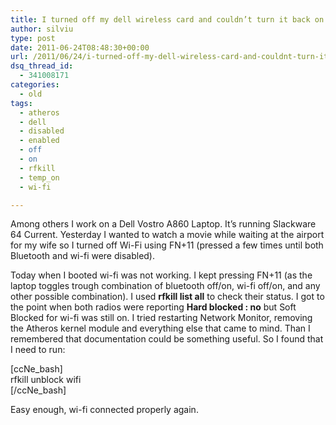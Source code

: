 ```yaml
---
title: I turned off my dell wireless card and couldn’t turn it back on
author: silviu
type: post
date: 2011-06-24T08:48:30+00:00
url: /2011/06/24/i-turned-off-my-dell-wireless-card-and-couldnt-turn-it-back-on/
dsq_thread_id:
  - 341008171
categories:
  - old
tags:
  - atheros
  - dell
  - disabled
  - enabled
  - off
  - on
  - rfkill
  - temp_on
  - wi-fi

---
```

Among others I work on a Dell Vostro A860 Laptop. It&#8217;s running Slackware 64 Current. Yesterday I wanted to watch a movie while waiting at the airport for my wife so I turned off Wi-Fi using FN+11 (pressed a few times until both Bluetooth and wi-fi were disabled).

Today when I booted wi-fi was not working. I kept pressing FN+11 (as the laptop toggles trough combination of bluetooth off/on, wi-fi off/on, and any other possible combination). I used **rfkill list all** to check their status. I got to the point when both radios were reporting **Hard blocked : no** but Soft Blocked for wi-fi was still on. I tried restarting Network Monitor, removing the Atheros kernel module and everything else that came to mind. Than I remembered that documentation could be something useful. So I found that I need to run:

[ccNe_bash]  
rfkill unblock wifi  
[/ccNe_bash]

Easy enough, wi-fi connected properly again.